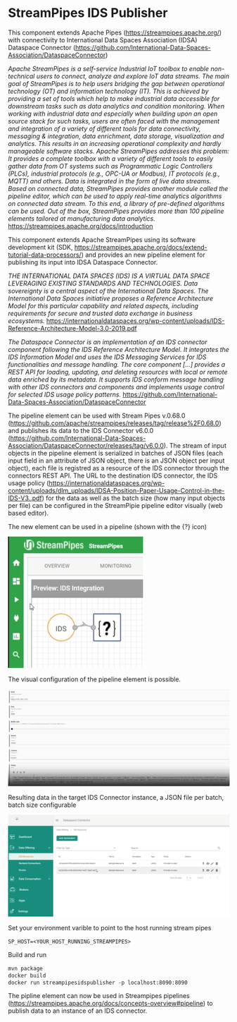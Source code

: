 <!---
SPDX-FileCopyrightText: 2023 Siemens AG
SPDX-License-Identifier: Apache-2.0
-->
# StreamPipes IDS Publisher
This component extends Apache Pipes (https://streampipes.apache.org/) with connectivity to International Data Spaces Association (IDSA) Dataspace Connector (https://github.com/International-Data-Spaces-Association/DataspaceConnector)

 <cite> Apache StreamPipes is a self-service Industrial IoT toolbox to enable non-technical users to connect, analyze and explore IoT data streams. The main goal of StreamPipes is to help users bridging the gap between operational technology (OT) and information technology (IT). This is achieved by providing a set of tools which help to make industrial data accessible for downstream tasks such as data analytics and condition monitoring. When working with industrial data and especially when building upon an open source stack for such tasks, users are often faced with the management and integration of a variety of different tools for data connectivity, messaging & integration, data enrichment, data storage, visualization and analytics. This results in an increasing operational complexity and hardly manageable software stacks. Apache StreamPipes addresses this problem: It provides a complete toolbox with a variety of different tools to easily gather data from OT systems such as Programmatic Logic Controllers (PLCs), industrial protocols (e.g., OPC-UA or Modbus), IT protocols (e.g., MQTT) and others. Data is integrated in the form of live data streams. Based on connected data, StreamPipes provides another module called the pipeline editor, which can be used to apply real-time analytics algorithms on connected data stream. To this end, a library of pre-defined algorithms can be used. Out of the box, StreamPipes provides more than 100 pipeline elements tailored at manufacturing data analytics.</cite> https://streampipes.apache.org/docs/introduction

 This component extends Apache StreamPipes using its software development kit (SDK, https://streampipes.apache.org/docs/extend-tutorial-data-processors/) and provides an new pipeline element for publishing its input into IDSA Dataspace Connector.
 
<cite>THE INTERNATIONAL DATA SPACES (IDS) IS A VIRTUAL DATA SPACE LEVERAGING EXISTING STANDARDS AND
TECHNOLOGIES. Data sovereignty is a central aspect of the International Data Spaces. The International Data Spaces initiative proposes a Reference Architecture Model for this particular capability and related aspects, including requirements for secure and trusted data exchange in business ecosystems.</cite> https://internationaldataspaces.org/wp-content/uploads/IDS-Reference-Architecture-Model-3.0-2019.pdf
 
<cite>The Dataspace Connector is an implementation of an IDS connector component following the IDS Reference Architecture Model. It integrates the IDS Information Model and uses the IDS Messaging Services for IDS functionalities and message handling. The core component [...] provides a REST API for loading, updating, and deleting resources with local or remote data enriched by its metadata. It supports IDS conform message handling with other IDS connectors and components and implements usage control for selected IDS usage policy patterns. </cite> https://github.com/International-Data-Spaces-Association/DataspaceConnector
 
The pipeline element can be used with Stream Pipes v.0.68.0 (https://github.com/apache/streampipes/releases/tag/release%2F0.68.0) and publishes its data to the IDS Connector v6.0.0 (https://github.com/International-Data-Spaces-Association/DataspaceConnector/releases/tag/v6.0.0). The stream of input objects in the pipeline element is serialized in batches of JSON files (each input field in an attribute of JSON object, there is an JSON object per input object), each file is registred as a resource of the IDS connector through the connectors REST API. The URL to the destination IDS connector, the IDS usage policy (https://internationaldataspaces.org/wp-content/uploads/dlm_uploads/IDSA-Position-Paper-Usage-Control-in-the-IDS-V3..pdf) for the data as well as the batch size (how many input objects per file) can be configured in the StreamPipie pipeline editor visually (web based editor).

The new element can be used in a pipeline (shown with the {?} icon)


![Alt text](pipeline-screenshot.png)

The visual configuration of the pipeline element is possible.


![Alt text](element-config-screenshot.png)

Resulting data in the target IDS Connector instance, a JSON file per batch, batch size configurable


![Alt text](data-in-ids-screenshot.png)

Set your environment varible to point to the host running stream pipes
```
SP_HOST=<YOUR_HOST_RUNNING_STREAMPIPES>
```
Build and run
```
mvn package
docker build
docker run streampipesidspublisher -p localhost:8090:8090
```

The pipline element can now be used in Streampipes pipelines (https://streampipes.apache.org/docs/concepts-overview#pipeline) to publish data to an instance of an IDS connector.